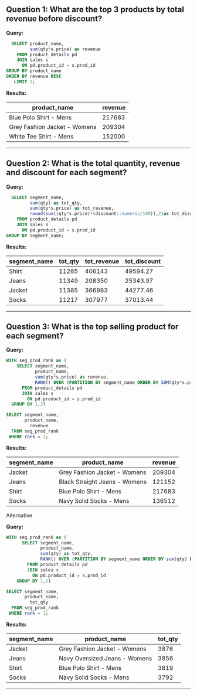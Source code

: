 **Question 1:**
What are the top 3 products by total revenue before discount?
-----

**Query:**
```sql
  SELECT product_name,
         sum(qty*s.price) as revenue
    FROM product_details pd
    JOIN sales s
      ON pd.product_id = s.prod_id
GROUP BY product_name
ORDER BY revenue DESC
   LIMIT 3;
```

**Results:**

| product_name                 | revenue |
| ---------------------------- | ------- |
| Blue Polo Shirt - Mens       | 217683  |
| Grey Fashion Jacket - Womens | 209304  |
| White Tee Shirt - Mens       | 152000  |

--------------------------------

**Question 2:**
What is the total quantity, revenue and discount for each segment?
-----

**Query:**

```sql
  SELECT segment_name,
         sum(qty) as tot_qty,
         sum(qty*s.price) as tot_revenue,
         round(sum((qty*s.price)*(discount::numeric/100)),2)as tot_discount
    FROM product_details pd
    JOIN sales s
      ON pd.product_id = s.prod_id
GROUP BY segment_name;
```

**Results:**

|segment_name|tot_qty|tot_revenue|tot_discount|
|------------|-------|-----------|------------|
|Shirt|11265|406143|49594.27|
|Jeans|11349|208350|25343.97|
|Jacket|11385|366983|44277.46|
|Socks|11217|307977|37013.44|

--------------------------------------------------------------------

**Question 3:**
What is the top selling product for each segment?
---

**Query:**
```sql
WITH seg_prod_rank as (
    SELECT segment_name,
           product_name,
           sum(qty*s.price) as revenue,
           RANK() OVER (PARTITION BY segment_name ORDER BY SUM(qty*s.price) DESC)
      FROM product_details pd
      JOIN sales s
        ON pd.product_id = s.prod_id
  GROUP BY 1,2)

SELECT segment_name,
       product_name,
	     revenue
  FROM seg_prod_rank
 WHERE rank = 1;
```

**Results:**

|segment_name|product_name|revenue|
|------------|------------|------|
|Jacket|Grey Fashion Jacket - Womens|209304
|Jeans|Black Straight Jeans - Womens|121152|
|Shirt|Blue Polo Shirt - Mens|217683|
|Socks|Navy Solid Socks - Mens|136512|


Alternative

**Query:**

```sql
WITH seg_prod_rank as (
      SELECT segment_name,
             product_name,
             sum(qty) as tot_qty,
             RANK() OVER (PARTITION BY segment_name ORDER BY sum(qty) DESC)
        FROM product_details pd
        JOIN sales s
          ON pd.product_id = s.prod_id
    GROUP BY 1,2)

SELECT segment_name,
       product_name,
	     tot_qty
  FROM seg_prod_rank
 WHERE rank = 1;
```

**Results:**

|segment_name|product_name|tot_qty|
|------------|------------|------|
|Jacket|Grey Fashion Jacket - Womens|3876
|Jeans|Navy Oversized Jeans - Womens|3856|
|Shirt|Blue Polo Shirt - Mens|3819|
|Socks|Navy Solid Socks - Mens|3792|

----------------------------

